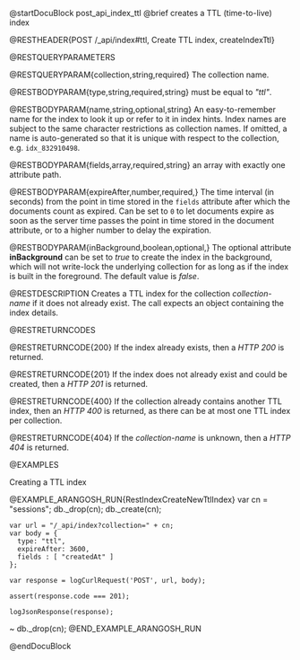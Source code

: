 
@startDocuBlock post_api_index_ttl
@brief creates a TTL (time-to-live) index

@RESTHEADER{POST /_api/index#ttl, Create TTL index, createIndexTtl}

@RESTQUERYPARAMETERS

@RESTQUERYPARAM{collection,string,required}
The collection name.

@RESTBODYPARAM{type,string,required,string}
must be equal to *"ttl"*.

@RESTBODYPARAM{name,string,optional,string}
An easy-to-remember name for the index to look it up or refer to it in index hints.
Index names are subject to the same character restrictions as collection names.
If omitted, a name is auto-generated so that it is unique with respect to the
collection, e.g. `idx_832910498`.

@RESTBODYPARAM{fields,array,required,string}
an array with exactly one attribute path.

@RESTBODYPARAM{expireAfter,number,required,}
The time interval (in seconds) from the point in time stored in the `fields`
attribute after which the documents count as expired. Can be set to `0` to let
documents expire as soon as the server time passes the point in time stored in
the document attribute, or to a higher number to delay the expiration.

@RESTBODYPARAM{inBackground,boolean,optional,}
The optional attribute **inBackground** can be set to *true* to create the index
in the background, which will not write-lock the underlying collection for
as long as if the index is built in the foreground. The default value is *false*.

@RESTDESCRIPTION
Creates a TTL index for the collection *collection-name* if it
does not already exist. The call expects an object containing the index
details.

@RESTRETURNCODES

@RESTRETURNCODE{200}
If the index already exists, then a *HTTP 200* is returned.

@RESTRETURNCODE{201}
If the index does not already exist and could be created, then a *HTTP 201*
is returned.

@RESTRETURNCODE{400}
If the collection already contains another TTL index, then an *HTTP 400* is
returned, as there can be at most one TTL index per collection.

@RESTRETURNCODE{404}
If the *collection-name* is unknown, then a *HTTP 404* is returned.

@EXAMPLES

Creating a TTL index

@EXAMPLE_ARANGOSH_RUN{RestIndexCreateNewTtlIndex}
    var cn = "sessions";
    db._drop(cn);
    db._create(cn);

    var url = "/_api/index?collection=" + cn;
    var body = {
      type: "ttl",
      expireAfter: 3600,
      fields : [ "createdAt" ]
    };

    var response = logCurlRequest('POST', url, body);

    assert(response.code === 201);

    logJsonResponse(response);
  ~ db._drop(cn);
@END_EXAMPLE_ARANGOSH_RUN

@endDocuBlock
